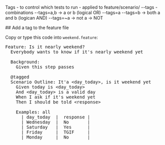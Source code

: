 
Tags - to control which tests to run - applied to feature/scenario/ --tags - combinations
--tags=a,b  -> a or b (logical OR)
--tags=a --tags=b -> both a and b (logican AND)
--tags=~a -> not a -> NOT

## Add a tag to the feature file

Copy or type this code into `weekend.feature`:

<pre class="file" data-filename="weekend.feature" data-target="replace">
Feature: Is it nearly weekend?
  Everybody wants to know if it's nearly weekend yet

  Background:
    Given this step passes

  @tagged
  Scenario Outline: It'a &ltday_today&gt, is it weekend yet
    Given today is &ltday_today&gt
    And &ltday_today&gt is a valid day
    When I ask if it's weekend yet
    Then I should be told &ltresponse&gt

    Examples: all
      | day_today  |  response |
      | Wednesday  |  No       |
      | Saturday   |  Yes      |
      | Friday     |  TGIF     |
      | Monday     |  No       |

</pre>
